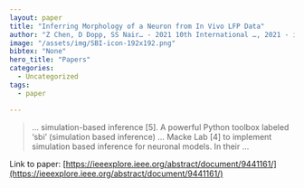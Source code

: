 ```yaml
---
layout: paper
title: "Inferring Morphology of a Neuron from In Vivo LFP Data"
author: "Z Chen, D Dopp, SS Nair… - 2021 10th International …, 2021 - ieeexplore.ieee.org"
image: "/assets/img/SBI-icon-192x192.png"
bibtex: "None"
hero_title: "Papers"
categories:
  - Uncategorized
tags:
  - paper

---
```

>… simulation-based inference [5]. A powerful Python toolbox labeled ‘sbi’ (simulation based inference) … Macke Lab [4] to implement simulation based inference for neuronal models. In their …

Link to paper: [https://ieeexplore.ieee.org/abstract/document/9441161/](https://ieeexplore.ieee.org/abstract/document/9441161/)


